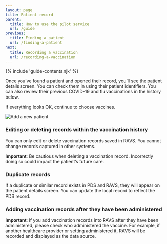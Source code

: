 ```yaml
---
layout: page
title: Patient record
parent:
  title: How to use the pilot service
  url: /guide
previous:
  title: Finding a patient
  url: /finding-a-patient
next:
  title: Recording a vaccination
  url: /recording-a-vaccination
---
```


{% include 'guide-contents.njk' %}


Once you’ve found a patient and opened their record, you’ll see the patient details screen. You can check them in using their patient identifiers.
You can also review their previous COVID-19 and flu vaccinations in the history below.

If everything looks OK, continue to choose vaccines.

![Add a new patient](/images/patient-details.png)

### Editing or deleting records within the vaccination history

You can only edit or delete vaccination records saved in RAVS. You cannot change records captured in other systems.

**Important**: Be cautious when deleting a vaccination record. Incorrectly doing so could impact the patient’s future care.

### Duplicate records

If a duplicate or similar record exists in PDS and RAVS, they will appear on the patient details screen. You can update the local record to reflect the PDS record.

### Adding vaccination records after they have been administered

**Important**: If you add vaccination records into RAVS after they have been administered, please check who administered the vaccine. For example, if another healthcare provider or setting administered it, RAVS will be recorded and displayed as the data source.

